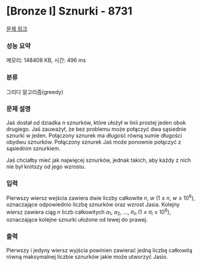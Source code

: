 # [Bronze I] Sznurki - 8731 

[문제 링크](https://www.acmicpc.net/problem/8731) 

### 성능 요약

메모리: 148408 KB, 시간: 496 ms

### 분류

그리디 알고리즘(greedy)

### 문제 설명

<p>Jaś dostał od dziadka <em>n</em> sznurków, które ułożył w linii prostej jeden obok drugiego. Jaś zauważył, że bez problemu może połączyć dwa sąsiednie sznurki w jeden. Połączony sznurek ma długość równą sumie długości obydwu sznurków. Połączony sznurek Jaś może ponownie połączyć z sąsiednim sznurkiem.</p>

<p>Jaś chciałby mieć jak najwięcej sznurków, jednak takich, aby każdy z nich nie był krótszy od jego wzrostu.</p>

### 입력 

 <p>Pierwszy wiersz wejścia zawiera dwie liczby całkowite <em>n</em>, <em>w</em> (1 ≤ <em>n</em>, <em>w</em> ≤ 10<sup>6</sup>), oznaczające odpowiednio liczbę sznurków oraz wzrost Jasia. Kolejny wiersz zawiera ciąg <em>n</em> liczb całkowitych <em>a</em><sub>1</sub>, <em>a</em><sub>2</sub>, ..., <em>a<sub>n</sub></em> (1 ≤ <em>a<sub>i</sub></em> ≤ 10<sup>6</sup>), oznaczające kolejne sznurki ułożone od lewej do prawej.</p>

### 출력 

 <p>Pierwszy i jedyny wiersz wyjścia powinien zawierać jedną liczbę całkowitą równą maksymalnej liczbie sznurków jakie może utworzyć Jasio.</p>

